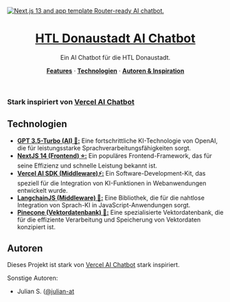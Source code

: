 <a href="https://www.htl-donaustadt.chat">
  <img alt="Next.js 13 and app template Router-ready AI chatbot." src="https://www.htl-donaustadt.chat/og.png">
  <h1 align="center">HTL Donaustadt AI Chatbot</h1>
</a>

<p align="center">
  Ein AI Chatbot für die HTL Donaustadt. 
</p>

<p align="center">
  <a href="#features"><strong>Features</strong></a> ·
  <a href="#technologien"><strong>Technologien</strong></a> ·
  <a href="#autoren"><strong>Autoren & Inspiration</strong></a>
</p>
<br/>

### Stark inspiriert von [Vercel AI Chatbot](https://github.com/vercel-labs/ai-chatbot)

## Technologien

- [**GPT 3.5-Turbo (AI) 🤖:**](https://platform.openai.com/docs/models/gpt-3-5) Eine fortschrittliche KI-Technologie von OpenAI, die für leistungsstarke Sprachverarbeitungsfähigkeiten sorgt.
- [**NextJS 14 (Frontend) ⭐️:**](https://nextjs.org/) Ein populäres Frontend-Framework, das für seine Effizienz und schnelle Leistung bekannt ist.
- [**Vercel AI SDK (Middleware)⚡️:**](https://sdk.vercel.ai/docs) Ein Software-Development-Kit, das speziell für die Integration von KI-Funktionen in Webanwendungen entwickelt wurde.
- [**LangchainJS (Middleware) 🦜:**](https://js.langchain.com/docs/get_started/introduction) Eine Bibliothek, die für die nahtlose Integration von Sprach-KI in JavaScript-Anwendungen sorgt.
- [**Pinecone (Vektordatenbank) 🌲:**](https://www.pinecone.io/) Eine spezialisierte Vektordatenbank, die für die effiziente Verarbeitung und Speicherung von Vektordaten konzipiert ist.

## Autoren

Dieses Projekt ist stark von [Vercel AI Chatbot](https://github.com/vercel-labs/ai-chatbot) stark inspiriert.

Sonstige Autoren:

- Julian S. ([@julian-at](https://github.com/Julian-AT)